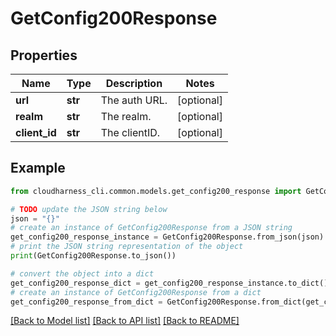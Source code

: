 # GetConfig200Response


## Properties

Name | Type | Description | Notes
------------ | ------------- | ------------- | -------------
**url** | **str** | The auth URL. | [optional] 
**realm** | **str** | The realm. | [optional] 
**client_id** | **str** | The clientID. | [optional] 

## Example

```python
from cloudharness_cli.common.models.get_config200_response import GetConfig200Response

# TODO update the JSON string below
json = "{}"
# create an instance of GetConfig200Response from a JSON string
get_config200_response_instance = GetConfig200Response.from_json(json)
# print the JSON string representation of the object
print(GetConfig200Response.to_json())

# convert the object into a dict
get_config200_response_dict = get_config200_response_instance.to_dict()
# create an instance of GetConfig200Response from a dict
get_config200_response_from_dict = GetConfig200Response.from_dict(get_config200_response_dict)
```
[[Back to Model list]](../README.md#documentation-for-models) [[Back to API list]](../README.md#documentation-for-api-endpoints) [[Back to README]](../README.md)


